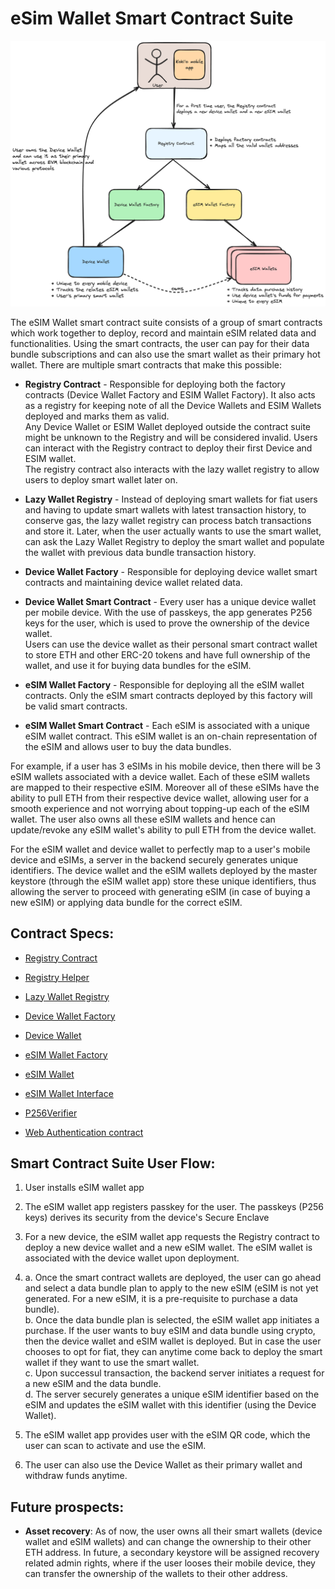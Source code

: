 
# eSim Wallet Smart Contract Suite

![](./resources/eSIMWallet-SCS.png)

The eSIM Wallet smart contract suite consists of a group of smart contracts which work together to deploy, record and maintain eSIM related data and functionalities. Using the smart contracts, the user can pay for their data bundle subscriptions and can also use the smart wallet as their primary hot wallet. There are multiple smart contracts that make this possible:  

* **Registry Contract** - Responsible for deploying both the factory contracts (Device Wallet Factory and ESIM Wallet Factory). It also acts as a registry for keeping note of all the Device Wallets and ESIM Wallets deployed and marks them as valid.  
Any Device Wallet or ESIM Wallet deployed outside the contract suite might be unknown to the Registry and will be considered invalid. Users can interact with the Registry contract to deploy their first Device and ESIM wallet.  
The registry contract also interacts with the lazy wallet registry to allow users to deploy smart wallet later on.  

* **Lazy Wallet Registry** - Instead of deploying smart wallets for fiat users and having to update smart wallets with latest transaction history, to conserve gas, the lazy wallet registry can process batch transactions and store it. Later, when the user actually wants to use the smart wallet, can ask the Lazy Wallet Registry to deploy the smart wallet and populate the wallet with previous data bundle transaction history.

* **Device Wallet Factory** - Responsible for deploying device wallet smart contracts and maintaining device wallet related data.  

* **Device Wallet Smart Contract** - Every user has a unique device wallet per mobile device. With the use of passkeys, the app generates P256 keys for the user, which is used to prove the ownership of the device wallet.  
Users can use the device wallet as their personal smart contract wallet to store ETH and other ERC-20 tokens and have full ownership of the wallet, and use it for buying data bundles for the eSIM.  

* **eSIM Wallet Factory** - Responsible for deploying all the eSIM wallet  contracts. Only the eSIM smart contracts deployed by this factory will be valid smart contracts.  

* **eSIM Wallet Smart Contract** - Each eSIM is associated with a unique eSIM wallet contract. This eSIM wallet is an on-chain representation of the eSIM and allows user to buy the data bundles.  

For example, if a user has 3 eSIMs in his mobile device, then there will be 3 eSIM wallets associated with a device wallet. Each of these eSIM wallets are mapped to their respective eSIM. Moreover all of these eSIMs have the ability to pull ETH from their respective device wallet, allowing user for a smooth experience and not worrying about topping-up each of the eSIM wallet. The user also owns all these eSIM wallets and hence can update/revoke any eSIM wallet's ability to pull ETH from the device wallet.

For the eSIM wallet and device wallet to perfectly map to a user's mobile device and eSIMs, a server in the backend securely generates unique identifiers. The device wallet and the eSIM wallets deployed by the master keystore (through the eSIM wallet app) store these unique identifiers, thus allowing the server to proceed with generating eSIM (in case of buying a new eSIM) or applying data bundle for the correct eSIM.


## Contract Specs:

* [Registry Contract](./docs/Registry.md)

* [Registry Helper](./docs/RegistryHelper.md)

* [Lazy Wallet Registry](./docs/LazyWalletRegistry.md)

* [Device Wallet Factory](./docs/device-wallet/DeviceWalletFactory.md)  

* [Device Wallet](./docs/device-wallet/DeviceWallet.md)  

* [eSIM Wallet Factory](./docs/esim-wallet/ESIMWalletFactory.md)  

* [eSIM Wallet](./docs/esim-wallet/ESIMWallet.md)

* [eSIM Wallet Interface](./docs/interfaces/IOwnableESIMWallet.md)

* [P256Verifier](./docs/P256Verifier.md)

* [Web Authentication contract](./docs/WebAuthn.md)

## Smart Contract Suite User Flow:

1. User installs eSIM wallet app  

2. The eSIM wallet app registers passkey for the user. The passkeys (P256 keys) derives its security from the device's Secure Enclave  
    
3. For a new device, the eSIM wallet app requests the Registry contract to deploy a new device wallet and a new eSIM wallet. The eSIM wallet is associated with the device wallet upon deployment.  

4. a. Once the smart contract wallets are deployed, the user can go ahead and select a data bundle plan to apply to the new eSIM (eSIM is not yet generated. For a new eSIM, it is a pre-requisite to purchase a data bundle).  
b. Once the data bundle plan is selected, the eSIM wallet app initiates a purchase. If the user wants to buy eSIM and data bundle using crypto, then the device wallet and eSIM wallet is deployed. But in case the user chooses to opt for fiat, they can anytime come back to deploy the smart wallet if they want to use the smart wallet.  
c. Upon successul transaction, the backend server initiates a request for a new eSIM and the data bundle.  
d. The server securely generates a unique eSIM identifier based on the eSIM and updates the eSIM wallet with this identifier (using the Device Wallet).  

5. The eSIM wallet app provides user with the eSIM QR code, which the user can scan to activate and use the eSIM.  

6. The user can also use the Device Wallet as their primary wallet and withdraw funds anytime.  


## Future prospects: 

* **Asset recovery**: As of now, the user owns all their smart wallets (device wallet and eSIM wallets) and can change the ownership to their other ETH address. In future, a secondary keystore will be assigned recovery related admin rights, where if the user looses their mobile device, they can transfer the ownership of the wallets to their other address.  
